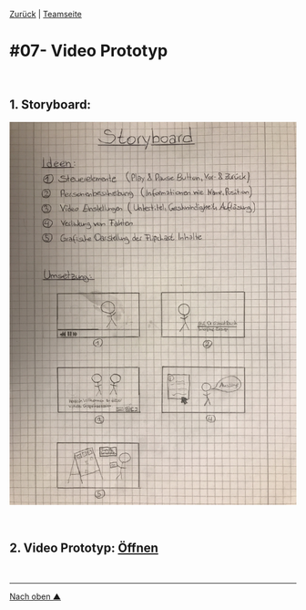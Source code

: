 [Zurück](https://github.com/milena-sagert/IFD-WiSe20-21) | [Teamseite](https://webuser.hs-furtwangen.de/~rag/lehre/WiSe20-21/IFD/Kursinhalt/Team/)
# #07- Video Prototyp

&nbsp;

## 1. Storyboard:

![Storboard](img/IFD_07_Video_Prototyp_Storyboard.JPG "Storyboard")

&nbsp;


## 2. Video Prototyp: [Öffnen](https://youtu.be/9VIoaTH1ais) 


&nbsp;

---
[Nach oben &#x25B2;](#top)